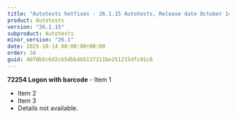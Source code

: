 ```yaml
---
title: "Autotests hotfixes - 26.1.15 Autotests, Release date October 14, 2025 - Hotfixes"
product: Autotests
version: "26.1.15"
subproduct: Autotests
minor_version: "26.1"
date: 2025-10-14 00:00:00+00:00
order: 34
guid: 4070b5c6d2cb5dbb4b5137311be251215dfc91c0
---
```


**72254 Logon with barcode** - Item 1- Item 2- Item 3- Details not available.
